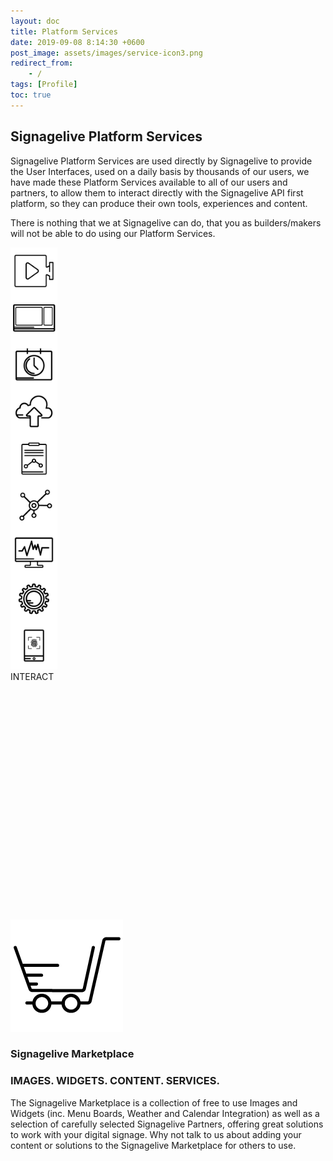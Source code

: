 ```yaml
---
layout: doc
title: Platform Services
date: 2019-09-08 8:14:30 +0600
post_image: assets/images/service-icon3.png
redirect_from:
    - /
tags: [Profile]
toc: true
---
```


## Signagelive Platform Services

Signagelive Platform Services are used directly by Signagelive to provide the User Interfaces, used on a daily basis by thousands of our users, we have made these Platform Services available to all of our users and partners, to allow them to interact directly with the Signagelive API first platform, so they can produce their own tools, experiences and content.

There is nothing that we at Signagelive can do, that you as builders/makers will not be able to do using our Platform Services.

<div class="flex row space-around">

<div class="flex col center" style="max-width: 20%;" onclick="showDiv('media')">
<img src="/assets/images/platform-services/media.png">
MEDIA
</div>

<div class="flex col center" style="max-width: 20%;" onclick="showDiv('layout')">
<img src="/assets/images/platform-services/layout.png">
LAYOUT
</div>

<div class="flex col center" style="max-width: 20%;" onclick="showDiv('schedule')">
<img src="/assets/images/platform-services/schedule.png">
SCHEDULE
</div>

<div class="flex col center" style="max-width: 20%;" onclick="showDiv('publish')">
<img src="/assets/images/platform-services/publish.png">
PUBLISH
</div>

<div class="flex col center" style="max-width: 20%;" onclick="showDiv('report')">
<img src="/assets/images/platform-services/report.png">
REPORT
</div>

<div class="flex col center" style="max-width: 20%;" onclick="showDiv('manage')">
<img src="/assets/images/platform-services/manage.png">
MANAGE
</div>

<div class="flex col center" style="max-width: 20%;" onclick="showDiv('monitor')">
<img src="/assets/images/platform-services/monitor.png">
MONITOR
</div>

<div class="flex col center" style="max-width: 20%;" onclick="showDiv('widgets')">
<img src="/assets/images/platform-services/widgets.png">
WIDGETS
</div>

<div class="flex col center" style="max-width: 20%;" onclick="showDiv('interact')">
<img src="/assets/images/platform-services/interact.png">
INTERACT
</div>

</div>

<div class="flex row" style="padding: 5vh;">
<div id="media">
    <div class="flex col align-center">
        <img src="/assets/images/platform-services/upload-80x80.png">
        <h4 class="no_toc"> Upload </h4>
        Upload your media to Signagelive directly from your existing content creation tools. You can upload all supported media types
        <ul>
            <li>Images</li>
            <li>Web Page URLS</li>
            <li>Widgets</li>
            <li>RSS</li>
            <li>Videos</li>
            <li>IPTV Stream URLS</li>
            <li>MRSS</li>
        </ul>
    </div>

<div class="flex col align-center">
    <img src="/assets/images/platform-services/folder-80x80.png">
    <h4 class="no_toc"> Organise </h4>

Organise your media into folders, allowing your Signagelive users to easily find and manage their media, rather than having to find it all in one place.

</div>

<div class="flex col align-center">
    <img src="/assets/images/platform-services/tagMedia-80x80.png">
    <h4 class="no_toc"> Tag </h4>

Tag your media, so that it can be easily found within Signagelive using the verbose search functionality.

</div>

<div class="flex col align-center">
    <img src="/assets/images/platform-services/download-80x80.png">
<h4 class="no_toc"> Download </h4>

Securely download media from your Signagelive media library

</div>

</div>

<div id="layout">

<div class="flex col align-center">
    <img src="/assets/images/platform-services/folder-80x80.png">
    <h4 class="no_toc"> Organise </h4>

Organise your media into folders, allowing your Signagelive users to easily find and manage their media, rather than having to find it all in one place.

</div>

<div class="flex col align-center">
    <img src="/assets/images/platform-services/createedit-80x80.png">
<h4 class="no_toc"> Create & Edit </h4>

Create a multi zone layout (portrait or landscape), passing in the zone dimensions and settings, along with default media settings, allowing you to create your layouts from your existing design tools and import into Signagelive.

Update or edit your existing Layouts, and if published have these automatically update on your Players.
</div>

</div>

<div id="schedule">
<div class="flex col align-center">
    <img src="/assets/images/platform-services/createEditPlaylist-80x80.png">
<h4 class="no_toc"> Create & Edit Playlists</h4>

Make new or edit your Playlists, with changes made in your existing tools.

Editing of already published Playlists, will automatically update your players without the need to re-publish your content.

</div>

<div class="flex col align-center">
    <img src="/assets/images/platform-services/addmediaplaylists-1-80x80.png">
<h4 class="no_toc">Add Media to Playlists</h4>

Easily add media you have uploaded into your playlists, and set the position in the playlist and the duration to play for.

</div>

<div class="flex col align-center">
    <img src="/assets/images/platform-services/setValidity-80x80.png">
<h4 class="no_toc">Set Validity and Conditional Playback on Media in Playlists</h4>

Set the dates when a piece of media should play, the days it should play on and the times between which it should play.

Set conditional playback on your media, deciding which players the media should play on by tags.

</div>

<div class="flex col align-center">
    <img src="/assets/images/platform-services/ExportPlaylist-80x80.png">
<h4 class="no_toc">Export Playlists</h4>

Do you want to be able to share your playlists outside of Signagelive for review? You can easily request and export of the playlist, and the report will appear in your inbox.

</div>

</div>

<div id="publish">

<div class="flex col align-center">
    <img src="/assets/images/platform-services/PublishDefault-80x80.png">
<h4 class="no_toc">Publish Default Content</h4>

Publish content to your players, so that if there isn’t any other content published, there will always be your own content to play.

</div>

<div class="flex col align-center">
    <img src="/assets/images/platform-services/publishScheduled-80x80.png">
<h4 class="no_toc">Publish Scheduled Content</h4>

Set up your schedules so that your content plays when and where it is meant to. Choose the dates, days and times it should be playing between, allowing you to forward schedule as well as Just in Time schedule your content.

</div>

<div class="flex col align-center">
    <img src="/assets/images/platform-services/publishInterrupt-80x80.png">
<h4 class="no_toc">Publish Interrupt Content</h4>

Do you want to be able to dynamically change the content being shown on your players, based on a certain trigger, such as a key press, fire alarm or some other programmatic trigger, publish the content you want to play when this trigger occurs.

Publishing an interrupt makes all of this possible, using the Signagelive Web Triggers.

</div>

</div>

<div id="report">

<div class="flex col align-center">
    <img src="/assets/images/platform-services/proofofPlay-80x80.png">
<h4 class="no_toc">Proof of Play</h4>

Enable Proof of Play on your Signagelive network/s and download CSV impression reports for you to amalgamate with other business data, such as sales data compared to when content was playing, or to be able to analyse within your business intelligence tools.

</div>

</div>

<div id="manage">

<div class="flex col align-center">
    <img src="/assets/images/platform-services/players-80x80.png">
<h4 class="no_toc">Players</h4>

Manage all of the Players on your Signagelive network/s, activate new players, deactivate existing players and organise your players in to useful folders.

Update the content and health check frequencies, and enabled scheduled reboots, remote screenshots or setup screen control schedules.

</div>

<div class="flex col align-center">
    <img src="/assets/images/platform-services/Licences-80x80.png">
<h4 class="no_toc">Licences</h4>

Manage your Signagelive licences easily, add new licences to your network and renew existing licences.

</div>

<div class="flex col align-center">
    <img src="/assets/images/platform-services/users-80x80.png">
<h4 class="no_toc">Users</h4>

Add or Remove users from your Signagelive network and control the level of access they have.

</div>

</div>

<div id="monitor">

<div class="flex col align-center">
    <img src="/assets/images/platform-services/players-80x80.png">
<h4 class="no_toc">Players</h4>

Extract the Signagelive dashboard data about your players in to your existing business monitoring solutions, make sure your players are connecting to Signagelive as they should be, have their latest content, and even retrieve their latest screenshots.

Build your own dashboards to display on your Signagelive players, so you can monitor your network without logging in to Signagelive.

</div>

</div>

<div id="widgets">

<div class="flex col align-center">
    <img src="/assets/images/platform-services/customiseWidgets-80x80.png">
<h4 class="no_toc">Customise Signagelive Widgets</h4>

Add one of the Signagelive clocks, weather widgets, calendar integration or menu board widgets to your Signagelive network, download the widget and edit the background or template to make it fit your company branding.

</div>

<div class="flex col align-center">
    <img src="/assets/images/platform-services/createedit-80x80.png">
<h4 class="no_toc">Create your own</h4>

Create your own widgets and upload them to Signagelive for you to use.

</div>

<div class="flex col align-center">
    <img src="/assets/images/platform-services/marketplace-80x80.png">
<h4 class="no_toc">Marketplace</h4>

Why not make your widgets available to all Signagelive users, and ask us to add your widgets to the Signagelive Marketplace.

</div>

</div>

<div id="interact">

<div class="flex col align-center">
    <img src="/assets/images/platform-services/touch-80x80.png">
<h4 class="no_toc">Touch</h4>

Use the Signagelive Chrome app in kiosk mode to provide a kiosk application, showing media when there isn’t anyone interacting with the player, as soon as someone touches the player, start the interactive content, and then fall back to normal playback after a set period of no interaction.

</div>

<div class="flex col align-center">
    <img src="/assets/images/platform-services/keyboard-80x80.png">
<h4 class="no_toc">Keyboard</h4>

Interrupt the playback of content based on the key being pressed on a keyboard attached to your Signagelive player (Legacy PC and IAdea only)

</div>

<div class="flex col align-center">
    <img src="/assets/images/platform-services/remoteControl-80x80.png">
<h4 class="no_toc">Remote Control Buttons</h4>

Using the remote control for System on Chip players, trigger a change of content based on the button being pressed.

</div>

<div class="flex col align-center">
    <img src="/assets/images/platform-services/LiftnLearn-80x80.png">
<h4 class="no_toc">Lift and Learn</h4>

Create a lift and learn experience using GPIO connected switches/sensors or using RFID.

</div>

<div class="flex col align-center">
    <img src="/assets/images/platform-services/trigger-80x80.png">
<h4 class="no_toc">Web Triggers</h4>

Connect to the Web Triggers API to be able to trigger a change in content, prompted by any solution which can connect to a RESTful API.

</div>

</div>

</div>

<div class="flex row">

<div class="flex col align-center">
<img src="/assets/images/platform-services/marketplace.png" height="180" width="180">
<h3 class="no_toc"> Signagelive Marketplace </h3>
</div>

<div class="flex col">
<h3 class="no_toc">IMAGES. WIDGETS. CONTENT. SERVICES.</h3>

The Signagelive Marketplace is a collection of free to use Images and Widgets (inc. Menu Boards, Weather and Calendar Integration) as well as a selection of carefully selected Signagelive Partners, offering great solutions to work with your digital signage. Why not talk to us about adding your content or solutions to the Signagelive Marketplace for others to use.
</div>

</div>

<style>
    .flex.col.center {
    height: 75px;
    width: 75px;
    }

    #media, #layout, #schedule, #publish, #report, #manage, #monitor, #widgets, #interact {
        display: none;
        font-size: 14px;
    }

    .align-center {
        align-items: center;
        -webkit-align-items: center;
    }

    .flex.col.space-around .flex.col > img {
        height: 80px;
        width: 80px;
    }
</style>

<script>
    function showDiv(divToShow) {
    var elems = ["media", "layout", "schedule", "publish", "report", "manage", "monitor", "widgets", "interact"];

    for(var i = 0; i < elems.length; i++) {
        if(elems[i] == divToShow) {
            console.log('found');
            if(document.getElementById(elems[i]).style.display == "" || document.getElementById(elems[i]).style.display == 'none') {
                console.log('flex');
                document.getElementById(elems[i]).style.display = 'flex';
            } else {
                console.log('none');
                document.getElementById(elems[i]).style.display = 'none';
            }
        } else {
            console.log('hide');
            document.getElementById(elems[i]).style.display = 'none';
        }
    }
}
</script>